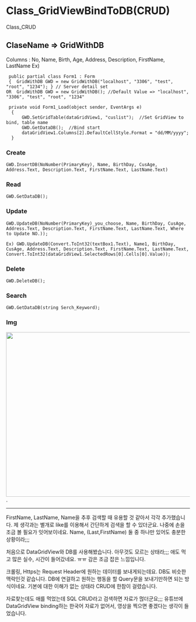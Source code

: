 # Class_GridViewBindToDB(CRUD)
 Class_CRUD

## ClaseName => GridWithDB

Columns : No, Name, Birth, Age, Address, Description, FirstName, LastName
Ex)
```
 public partial class Form1 : Form
 {  GridWithDB GWD = new GridWithDB("localhost", "3306", "test", "root", "1234"); } // Server detail set
OR  GridWithDB GWD = new GridWithDB(); //Default Value => "localhost", "3306", "test", "root", "1234"

 private void Form1_Load(object sender, EventArgs e)
  {
      GWD.SetGridTable(dataGridView1, "cuslist");  //Set GridView to bind, table name
      GWD.GetDataDB();  //Bind start
      dataGridView1.Columns[2].DefaultCellStyle.Format = "dd/MM/yyyy";
  }
```

### Create
```
GWD.InsertDB(NoNumber(PrimaryKey), Name, BirthDay, CusAge, Address.Text, Description.Text, FirstName.Text, LastName.Text)
```

### Read
```
GWD.GetDataDB();
```

### Update
```
GWD.UpdateDB(NoNumber(PrimaryKey)_you_choose, Name, BirthDay, CusAge, Address.Text, Description.Text, FirstName.Text, LastName.Text, Where to Update NO.));

Ex) GWD.UpdateDB(Convert.ToInt32(textBox1.Text), Name1, BirthDay, CusAge, Address.Text, Description.Text, FirstName.Text, LastName.Text, Convert.ToInt32(dataGridView1.SelectedRows[0].Cells[0].Value));
```

### Delete
```
GWD.DeleteDB();
```

### Search
```
GWD.GetDataDB(string Serch_Keyword);
```

### Img
<img src=https://user-images.githubusercontent.com/90036120/138431294-30a94cd4-6a03-4afb-be3c-328cbd915230.JPG width="900" height="450"/>.

************************************************************************************

FirstName, LastName, Name을 추후 검색할 때 유용할 것 같아서 각각 추가했습니다.
제 생각과는 별개로 like를 이용해서 간단하게 검색을 할 수 있더군요.
나중에 손을 조금 볼 필요가 잇어보이네요. Name, (Last,FirstName) 둘 중 하나만 있어도 충분한 상황이라;;;

처음으로 DataGridView와 DB를 사용해봤습니다.
아무것도 모르는 상태라;;; 애도 먹고 많은 실수, 시간이 들어갔네요. ㅠㅠ
감은 조금 잡은 느낌입니다.

크롤링, Https는 Request Header에 원하는 데이터를 보내게되는데요.
DB도 비슷한맥락인것 같습니다.
DB에 연걸하고 원하는 행동을 할 Query문을 보내기만하면 되는 방식이네요.
기본에 대한 이해가 없는 상태라 CRUD에 한참이 걸렸습니다.

자료찾는데도 애를 먹었는데 SQL CRUD라고 검색하면 자료가 먾더군요;;;
유튜브에 DataGridView binding하는 한국어 자료가 없어서,
영상을 찍으면 좋겠다는 생각이 들었습니다.
